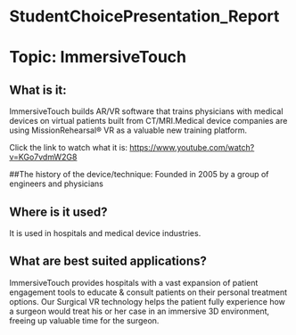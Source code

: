 # StudentChoicePresentation_Report
# Topic: ImmersiveTouch
## What is it:

ImmersiveTouch builds AR/VR software that trains physicians with medical devices on virtual patients built from CT/MRI.Medical device companies are using MissionRehearsal® VR as a valuable new training platform.  

Click the link to watch what it is:
https://www.youtube.com/watch?v=KGo7vdmW2G8

##The history of the device/technique:
Founded in 2005 by a group of engineers and physicians

## Where is it used?

It is used in hospitals and medical device industries.

## What are best suited applications?

ImmersiveTouch provides hospitals with a vast expansion of patient engagement tools to educate & consult patients on their personal treatment options. Our Surgical VR technology helps the patient fully experience how a surgeon would treat his or her case in an immersive 3D environment, freeing up valuable time for the surgeon.
